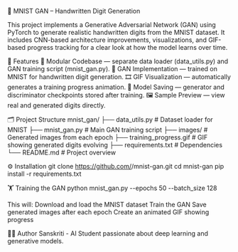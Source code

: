 🧠 MNIST GAN – Handwritten Digit Generation

This project implements a Generative Adversarial Network (GAN) using PyTorch to generate realistic handwritten digits from the MNIST dataset.
It includes CNN-based architecture improvements, visualizations, and GIF-based progress tracking for a clear look at how the model learns over time.

🚀 Features
🧩 Modular Codebase — separate data loader (data_utils.py) and GAN training script (mnist_gan.py).
🧠 GAN Implementation — trained on MNIST for handwritten digit generation.
🎞️ GIF Visualization — automatically generates a training progress animation.
💾 Model Saving — generator and discriminator checkpoints stored after training.
🖼️ Sample Preview — view real and generated digits directly.

🗂️ Project Structure
mnist_gan/
├── data_utils.py          # Dataset loader for MNIST
├── mnist_gan.py           # Main GAN training script
├── images/                # Generated images from each epoch
├── training_progress.gif  # GIF showing generated digits evolving
├── requirements.txt       # Dependencies
└── README.md              # Project overview

⚙️ Installation
git clone https://github.com/<your-username>/mnist-gan.git
cd mnist-gan
pip install -r requirements.txt

🏋️ Training the GAN
python mnist_gan.py --epochs 50 --batch_size 128

This will:
Download and load the MNIST dataset
Train the GAN
Save generated images after each epoch
Create an animated GIF showing progress

👩‍💻 Author
Sanskriti - AI Student passionate about deep learning and generative models.

